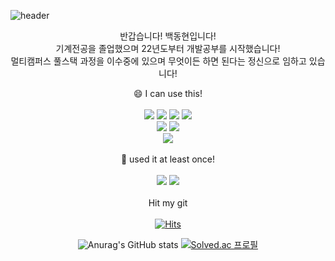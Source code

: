 ![header](https://capsule-render.vercel.app/api?type=Waving&color=auto&height=300&section=header&text=Welcom&fontSize=90&desc=Baek's%20git&descAlign=64&descAlignY=65)

<div align="center">

  반갑습니다! 백동현입니다!<br/>
  기계전공을 졸업했으며 22년도부터 개발공부를 시작했습니다!<br/>
  멀티캠퍼스 풀스택 과정을 이수중에 있으며 무엇이든 하면 된다는 정신으로 임하고 있습니다!
  
  
  😄 I can use this! 
<br/>
<br/>
<img src="https://img.shields.io/badge/HTML-E34F26?style=flat-square&logo=HTML5&logoColor=white"/>
<img src="https://img.shields.io/badge/JAVA-00A4FF?style=flat-square&logo=java&logoColor=white"/>
<img src="https://img.shields.io/badge/JAVA SCRIPT-FFEF00?style=flat-square&logo=javascript&logoColor=black"/>
<img src="https://img.shields.io/badge/CSS-ABFF00?style=flat-square&logo=css3&logoColor=black"/>
  <br/>
<img src="https://img.shields.io/badge/SPRING-30FF00?style=flat-square&logo=spring&logoColor=white"/>
<img src="https://img.shields.io/badge/SPRINGBOOT-45BF02?style=flat-square&logo=Spring Boot&logoColor=white"/>
  <br/>
<img src="https://img.shields.io/badge/TOMCAT-F0E803?style=flat-square&logo=Apache Tomcat&logoColor=black"/>
<br/>
<br/>
  🌱 used it at least once!
<br/>
<br/>
<img src="https://img.shields.io/badge/NODE-97F003?style=flat-square&logo=Node.js&logoColor=black"/>
<img src="https://img.shields.io/badge/REACT-03F0E3?style=flat-square&logo=React&logoColor=white"/>  
<br/>
  Hit my git
<br/>
<br/>
  [![Hits](https://hits.seeyoufarm.com/api/count/incr/badge.svg?url=https%3A%2F%2Fgithub.com%2Fqorehdgus&count_bg=%2379C83D&title_bg=%23555555&icon=&icon_color=%23E7E7E7&title=hits&edge_flat=false)](https://hits.seeyoufarm.com)
  
  ![Anurag's GitHub stats](https://github-readme-stats.vercel.app/api?username=qorehdgus&&show_icons=true&theme=radical)
  [![Solved.ac
프로필](http://mazassumnida.wtf/api/generate_badge?boj=qorehdgus2)](https://solved.ac/qorehdgus2)
</div>







<!--
**qorehdgus/qorehdgus** is a ✨ _special_ ✨ repository because its `README.md` (this file) appears on your GitHub profile.

Here are some ideas to get you started:

- 🔭 I’m currently working on ...
- 🌱 I’m currently learning ...
- 👯 I’m looking to collaborate on ...
- 🤔 I’m looking for help with ...
- 💬 Ask me about ...
- 📫 How to reach me: ...
- 😄 Pronouns: ...
- ⚡ Fun fact: ...
-->
